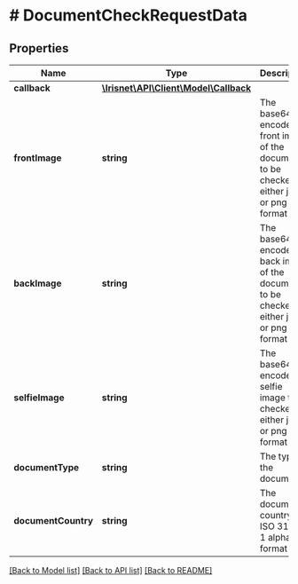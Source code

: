 # # DocumentCheckRequestData

## Properties

Name | Type | Description | Notes
------------ | ------------- | ------------- | -------------
**callback** | [**\Irisnet\API\Client\Model\Callback**](Callback.md) |  |
**frontImage** | **string** | The base64 encoded front image of the document to be checked in either jpg or png file format |
**backImage** | **string** | The base64 encoded back image of the document to be checked in either jpg or png file format | [optional]
**selfieImage** | **string** | The base64 encoded selfie image to be checked in either jpg or png file format | [optional]
**documentType** | **string** | The type of the document | [optional]
**documentCountry** | **string** | The document&#39;s country in ISO 3166-1 alpha-2 format | [optional]

[[Back to Model list]](../../README.md#models) [[Back to API list]](../../README.md#endpoints) [[Back to README]](../../README.md)
